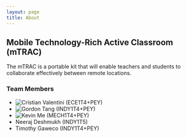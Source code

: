 ```yaml
---
layout: page
title: About
---
```


  ## Mobile Technology-Rich Active Classroom (mTRAC)

The mTRAC is a portable kit that will enable teachers and students to collaborate effectively between remote locations.

### Team Members
* ![Cristian Valentini](https://github.com/crivato) (ECE1T4+PEY)
* ![Gordon Tang](https://github.com/gordontang) (INDY1T4+PEY)
* ![Kevin Me](https://github.com/chekmanirov) (MECH1T4+PEY)
* Neeraj Deshmukh (INDY1T5)
* Timothy Gaweco (INDY1T4+PEY)